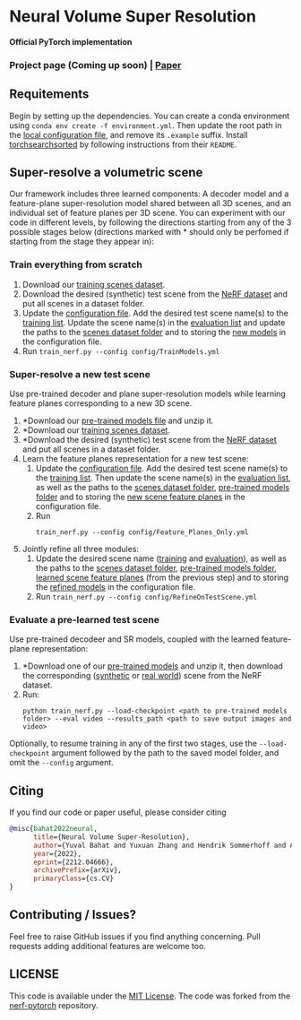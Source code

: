 # Neural Volume Super Resolution
#### Official PyTorch implementation
### Project page (Coming up soon) | [Paper](https://arxiv.org/abs/2212.04666)


## Requitements
Begin by setting up the dependencies. You can create a conda environment using `conda env create -f environment.yml`. Then update the root path in the [local configuration file](config/local_config.yml.example), and remove its `.example` suffix. Install [torchsearchsorted](https://github.com/aliutkus/torchsearchsorted) by following instructions from their `README`.
## Super-resolve a volumetric scene
Our framework includes three learned components: A decoder model and a feature-plane super-resolution model shared between all 3D scenes, and an individual set of feature planes per 3D scene. You can experiment with our code in different levels, by following the directions starting from any of the 3 possible stages below (directions marked with * should only be perfomed if starting from the stage they appear in):
### Train everything from scratch
1. Download our [training scenes dataset](https://drive.google.com/file/d/10F2SPY-laYzdNzdNrxa_Yd4KA3qLbK8z/view?usp=sharing).
1. Download the desired (synthetic) test scene from the [NeRF dataset](https://drive.google.com/drive/folders/1JDdLGDruGNXWnM1eqY1FNL9PlStjaKWi) and put all scenes in a dataset folder.
1. Update the [configuration file](config/TrainModels.yml). Add the desired test scene name(s) to the [training list](config/TrainModels.yml#L50). Update the scene name(s) in the [evaluation list](config/TrainModels.yml#L54) and update the paths to the [scenes dataset folder](config/TrainModels.yml#L20) and to storing the [new models](config/TrainModels.yml#L4) in the configuration file.
1. Run `train_nerf.py --config config/TrainModels.yml`


### Super-resolve a new test scene
Use pre-trained decoder and plane super-resolution models while learning feature planes corresponding to a new 3D scene.
1. *Download our [pre-trained models file]() and unzip it.
1. *Download our [training scenes dataset](https://drive.google.com/file/d/10F2SPY-laYzdNzdNrxa_Yd4KA3qLbK8z/view?usp=sharing).
1. *Download the desired (synthetic) test scene from the [NeRF dataset](https://drive.google.com/drive/folders/1JDdLGDruGNXWnM1eqY1FNL9PlStjaKWi) and put all scenes in a dataset folder.
1. Learn the feature planes representation for a new test scene:
    1. Update the [configuration file](config/Feature_Planes_Only.yml). Add the desired test scene name(s) to the [training list](config/Feature_Planes_Only.yml#L55). Then update the scene name(s) in the [evaluation list](config/Feature_Planes_Only.yml#L59), as well as the paths to the [scenes dataset folder](config/Feature_Planes_Only.yml#L22), [pre-trained models folder](config/Feature_Planes_Only.yml#L61) and to storing the [new scene feature planes](config/Feature_Planes_Only.yml#L4) in the configuration file.
    1. Run
        ```
        train_nerf.py --config config/Feature_Planes_Only.yml 
        ```
1. Jointly refine all three modules:
    1. Update the desired scene name ([training](config/RefineOnTestScene.yml#L53) and [evaluation](config/RefineOnTestScene.yml#L57)), as well as the paths to the [scenes dataset folder](config/RefineOnTestScene.yml#L20), [pre-trained models folder](config/RefineOnTestScene.yml#L65), [learned scene feature planes](config/RefineOnTestScene.yml#L67) (from the previous step) and to storing the [refined models](config/RefineOnTestScene.yml#L4) in the configuration file.
    1. Run `train_nerf.py --config config/RefineOnTestScene.yml`
### Evaluate a pre-learned test scene
Use pre-trained decodeer and SR models, coupled with the learned feature-plane representation:
1. *Download one of our [pre-trained models](https://drive.google.com/drive/folders/1ZWRazAZ21nLUsdsfYOmnyBtkYFYV-SVm?usp=sharing) and unzip it, then download the corresponding ([synthetic](https://drive.google.com/drive/folders/1JDdLGDruGNXWnM1eqY1FNL9PlStjaKWi) or [real world](https://drive.google.com/drive/folders/14boI-o5hGO9srnWaaogTU5_ji7wkX2S7)) scene from the NeRF dataset.
1. Run: 
    ```
    python train_nerf.py --load-checkpoint <path to pre-trained models folder> --eval video --results_path <path to save output images and video>
    ```




Optionally, to resume training in any of the first two stages, use the `--load-checkpoint` argument followed by the path to the saved model folder, and omit the `--config` argument.


## Citing
If you find our code or paper useful, please consider citing
```bibtex
@misc{bahat2022neural,
      title={Neural Volume Super-Resolution}, 
      author={Yuval Bahat and Yuxuan Zhang and Hendrik Sommerhoff and Andreas Kolb and Felix Heide},
      year={2022},
      eprint={2212.04666},
      archivePrefix={arXiv},
      primaryClass={cs.CV}
}
```
## Contributing / Issues?

Feel free to raise GitHub issues if you find anything concerning. Pull requests adding additional features are welcome too.


## LICENSE

This code is available under the [MIT License](https://opensource.org/licenses/MIT). The code was forked from the [nerf-pytorch](https://github.com/krrish94/nerf-pytorch) repository.
 <!-- For more details see: [LICENSE](LICENSE) and [ACKNOWLEDGEMENTS](ACKNOWLEDGEMENTS). -->
